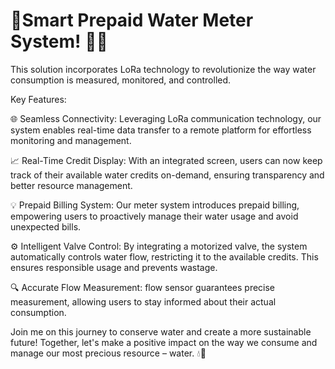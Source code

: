 # 🚀Smart Prepaid Water Meter System! 🌊💧

This  solution incorporates LoRa technology to revolutionize the way water consumption is measured, monitored, and controlled.

Key Features:

🌐 Seamless Connectivity: Leveraging LoRa communication technology, our system enables real-time data transfer to a remote platform for effortless monitoring and management.

📈 Real-Time Credit Display: With an integrated screen, users can now keep track of their available water credits on-demand, ensuring transparency and better resource management.

💡 Prepaid Billing System: Our meter system introduces prepaid billing, empowering users to proactively manage their water usage and avoid unexpected bills.

⚙️ Intelligent Valve Control: By integrating a motorized valve, the system automatically controls water flow, restricting it to the available credits. This ensures responsible usage and prevents wastage.

🔍 Accurate Flow Measurement: flow sensor guarantees precise measurement, allowing users to stay informed about their actual consumption.

Join me on this journey to conserve water and create a more sustainable future! Together, let's make a positive impact on the way we consume and manage our most precious resource – water. 💧💚

